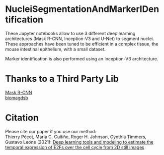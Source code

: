 # NucleiSegmentationAndMarkerIDentification

These Jupyter notebooks allow to use 3 different deep learning architectures (Mask R-CNN, Inception-V3 and U-Net) to segment nuclei. These approaches have been tuned to be efficient in a complex tissue, the mouse intestinal epithelium, with a small dataset.

Marker identification is also performed using an Inception-V3 architecture.

# Thanks to a Third Party Lib
[Mask R-CNN](https://github.com/matterport/Mask_RCNN) <br>
[biomagdsb](https://github.com/spreka/biomagdsb)

# Citation
Please cite our paper if you use our method: <br> 
Thierry Pécot, Maria C. Cuitiño, Roger H. Johnson, Cynthia Timmers, Gustavo Leone (2021): [Deep learning tools and modeling to estimate the temporal expression of E2Fs over the cell cycle from 2D still images](https://www.biorxiv.org/content/10.1101/2021.03.01.433386v1)
